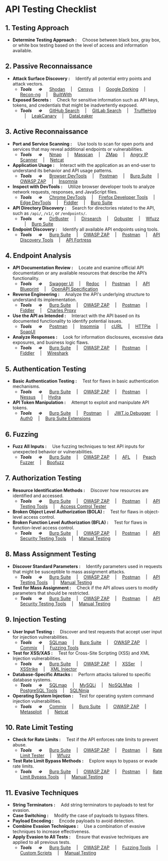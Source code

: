 # API Testing Checklist

## 1. Testing Approach <br />
- **Determine Testing Approach :&emsp;** Choose between black box, gray box, or white box testing based on the level of access and information available.<br />

## 2. Passive Reconnaissance <br />
- **Attack Surface Discovery :&emsp;** Identify all potential entry points and attack vectors.<br />
  - ***Tools &emsp; =>*** &emsp; [Shodan](#) &emsp;|&emsp; [Censys](#) &emsp;|&emsp; [Google Dorking](#) &emsp;|&emsp; [Recon-ng](#) &emsp;|&emsp; [BuiltWith](#)<br />
- **Exposed Secrets :&emsp;** Check for sensitive information such as API keys, tokens, and credentials that might be inadvertently exposed.<br />
  - ***Tools &emsp; =>*** &emsp; [GitHub Search](#) &emsp;|&emsp; [GitLab Search](#) &emsp;|&emsp; [TruffleHog](#) &emsp;|&emsp; [LeakCanary](#) &emsp;|&emsp; [DataLeaker](#)<br />

## 3. Active Reconnaissance <br />
- **Port and Service Scanning :&emsp;** Use tools to scan for open ports and services that may reveal additional endpoints or vulnerabilities.<br />
  - ***Tools &emsp; =>*** &emsp; [Nmap](#) &emsp;|&emsp; [Masscan](#) &emsp;|&emsp; [ZMap](#) &emsp;|&emsp; [Angry IP Scanner](#) &emsp;|&emsp; [Netcat](#)<br />
- **Application Usage :&emsp;** Interact with the application as an end-user to understand its behavior and API usage patterns.<br />
  - ***Tools &emsp; =>*** &emsp; [Browser DevTools](#) &emsp;|&emsp; [Postman](#) &emsp;|&emsp; [Burp Suite](#) &emsp;|&emsp; [OWASP ZAP](#) &emsp;|&emsp; [Insomnia](#)<br />
- **Inspect with DevTools :&emsp;** Utilize browser developer tools to analyze network requests, responses, and JavaScript files.<br />
  - ***Tools &emsp; =>*** &emsp; [Chrome DevTools](#) &emsp;|&emsp; [Firefox Developer Tools](#) &emsp;|&emsp; [Edge DevTools](#) &emsp;|&emsp; [Fiddler](#) &emsp;|&emsp; [Burp Suite](#)<br />
- **API Directory Discovery :&emsp;** Search for directories related to the API, such as `/api/`, `/v1/`, or `/endpoints/`.<br />
  - ***Tools &emsp; =>*** &emsp; [DirBuster](#) &emsp;|&emsp; [Dirsearch](#) &emsp;|&emsp; [Gobuster](#) &emsp;|&emsp; [Wfuzz](#) &emsp;|&emsp; [Burp Suite](#)<br />
- **Endpoint Discovery :&emsp;** Identify all available API endpoints using tools.<br />
  - ***Tools &emsp; =>*** &emsp; [Burp Suite](#) &emsp;|&emsp; [OWASP ZAP](#) &emsp;|&emsp; [Postman](#) &emsp;|&emsp; [API Discovery Tools](#) &emsp;|&emsp; [API Fortress](#)<br />

## 4. Endpoint Analysis <br />
- **API Documentation Review :&emsp;** Locate and examine official API documentation or any available resources that describe the API’s functionality.<br />
  - ***Tools &emsp; =>*** &emsp; [Swagger UI](#) &emsp;|&emsp; [Redoc](#) &emsp;|&emsp; [Postman](#) &emsp;|&emsp; [API Blueprint](#) &emsp;|&emsp; [OpenAPI Specification](#)<br />
- **Reverse Engineering :&emsp;** Analyze the API's underlying structure to understand its implementation.<br />
  - ***Tools &emsp; =>*** &emsp; [Burp Suite](#) &emsp;|&emsp; [OWASP ZAP](#) &emsp;|&emsp; [Postman](#) &emsp;|&emsp; [Fiddler](#) &emsp;|&emsp; [Charles Proxy](#)<br />
- **Use the API as Intended :&emsp;** Interact with the API based on its documented functionality to identify potential issues.<br />
  - ***Tools &emsp; =>*** &emsp; [Postman](#) &emsp;|&emsp; [Insomnia](#) &emsp;|&emsp; [cURL](#) &emsp;|&emsp; [HTTPie](#) &emsp;|&emsp; [SoapUI](#)<br />
- **Analyze Responses :&emsp;** Look for information disclosures, excessive data exposures, and business logic flaws.<br />
  - ***Tools &emsp; =>*** &emsp; [Burp Suite](#) &emsp;|&emsp; [OWASP ZAP](#) &emsp;|&emsp; [Postman](#) &emsp;|&emsp; [Fiddler](#) &emsp;|&emsp; [Wireshark](#)<br />

## 5. Authentication Testing <br />
- **Basic Authentication Testing :&emsp;** Test for flaws in basic authentication mechanisms.<br />
  - ***Tools &emsp; =>*** &emsp; [Burp Suite](#) &emsp;|&emsp; [OWASP ZAP](#) &emsp;|&emsp; [Postman](#) &emsp;|&emsp; [Nessus](#) &emsp;|&emsp; [Hydra](#)<br />
- **API Token Manipulation :&emsp;** Attempt to exploit and manipulate API tokens.<br />
  - ***Tools &emsp; =>*** &emsp; [Burp Suite](#) &emsp;|&emsp; [Postman](#) &emsp;|&emsp; [JWT.io Debugger](#) &emsp;|&emsp; [Auth0](#) &emsp;|&emsp; [Burp Suite Extensions](#)<br />

## 6. Fuzzing <br />
- **Fuzz All Inputs :&emsp;** Use fuzzing techniques to test API inputs for unexpected behavior or vulnerabilities.<br />
  - ***Tools &emsp; =>*** &emsp; [Burp Suite](#) &emsp;|&emsp; [OWASP ZAP](#) &emsp;|&emsp; [AFL](#) &emsp;|&emsp; [Peach Fuzzer](#) &emsp;|&emsp; [Boofuzz](#)<br />

## 7. Authorization Testing <br />
- **Resource Identification Methods :&emsp;** Discover how resources are identified and accessed.<br />
  - ***Tools &emsp; =>*** &emsp; [Burp Suite](#) &emsp;|&emsp; [OWASP ZAP](#) &emsp;|&emsp; [Postman](#) &emsp;|&emsp; [API Testing Tools](#) &emsp;|&emsp; [Access Control Tester](#)<br />
- **Broken Object Level Authorization (BOLA) :&emsp;** Test for flaws in object-level access control.<br />
- **Broken Function Level Authorization (BFLA) :&emsp;** Test for flaws in function-level access control.<br />  
  - ***Tools &emsp; =>*** &emsp; [Burp Suite](#) &emsp;|&emsp; [OWASP ZAP](#) &emsp;|&emsp; [Postman](#) &emsp;|&emsp; [API Security Testing Tools](#) &emsp;|&emsp; [Manual Testing](#)<br />

## 8. Mass Assignment Testing <br />
- **Discover Standard Parameters :&emsp;** Identify parameters used in requests that might be susceptible to mass assignment attacks.<br />
  - ***Tools &emsp; =>*** &emsp; [Burp Suite](#) &emsp;|&emsp; [OWASP ZAP](#) &emsp;|&emsp; [Postman](#) &emsp;|&emsp; [API Testing Tools](#) &emsp;|&emsp; [Manual Testing](#)<br />
- **Test for Mass Assignment :&emsp;** Check if the API allows users to modify parameters that should be restricted.<br />
  - ***Tools &emsp; =>*** &emsp; [Burp Suite](#) &emsp;|&emsp; [OWASP ZAP](#) &emsp;|&emsp; [Postman](#) &emsp;|&emsp; [API Security Testing Tools](#) &emsp;|&emsp; [Manual Testing](#)<br />

## 9. Injection Testing <br />
- **User Input Testing :&emsp;** Discover and test requests that accept user input for injection vulnerabilities.<br />
  - ***Tools &emsp; =>*** &emsp; [SQLmap](#) &emsp;|&emsp; [Burp Suite](#) &emsp;|&emsp; [OWASP ZAP](#) &emsp;|&emsp; [Commix](#) &emsp;|&emsp; [Fuzzing Tools](#)<br />
- **Test for XSS/XAS :&emsp;** Test for Cross-Site Scripting (XSS) and XML Injection vulnerabilities.<br />
  - ***Tools &emsp; =>*** &emsp; [Burp Suite](#) &emsp;|&emsp; [OWASP ZAP](#) &emsp;|&emsp; [XSSer](#) &emsp;|&emsp; [XSStrike](#) &emsp;|&emsp; [XML Injector](#)<br />
- **Database-Specific Attacks :&emsp;** Perform attacks tailored to specific database systems.<br />
  - ***Tools &emsp; =>*** &emsp; [SQLmap](#) &emsp;|&emsp; [MySQLi](#) &emsp;|&emsp; [NoSQLMap](#) &emsp;|&emsp; [PostgreSQL Tools](#) &emsp;|&emsp; [SQLNinja](#)<br />
- **Operating System Injection :&emsp;** Test for operating system command injection vulnerabilities.<br />
  - ***Tools &emsp; =>*** &emsp; [Commix](#) &emsp;|&emsp; [Burp Suite](#) &emsp;|&emsp; [OWASP ZAP](#) &emsp;|&emsp; [Metasploit](#) &emsp;|&emsp; [Netcat](#)<br />

## 10. Rate Limit Testing <br />
- **Check for Rate Limits :&emsp;** Test if the API enforces rate limits to prevent abuse.<br />
  - ***Tools &emsp; =>*** &emsp; [Burp Suite](#) &emsp;|&emsp; [OWASP ZAP](#) &emsp;|&emsp; [Postman](#) &emsp;|&emsp; [Rate Limit Tester](#) &emsp;|&emsp; [Wfuzz](#)<br />
- **Test Rate Limit Bypass Methods :&emsp;** Explore ways to bypass or evade rate limits.<br />
  - ***Tools &emsp; =>*** &emsp; [Burp Suite](#) &emsp;|&emsp; [OWASP ZAP](#) &emsp;|&emsp; [Postman](#) &emsp;|&emsp; [Rate Limit Bypass Tools](#) &emsp;|&emsp; [Manual Testing](#)<br />

## 11. Evasive Techniques <br />
- **String Terminators :&emsp;** Add string terminators to payloads to test for evasion.<br />
- **Case Switching :&emsp;** Modify the case of payloads to bypass filters.<br />
- **Payload Encoding :&emsp;** Encode payloads to avoid detection.<br />
- **Combine Evasion Techniques :&emsp;** Use a combination of evasive techniques to increase effectiveness.<br />
- **Apply Evasion to All Tests :&emsp;** Ensure that evasive techniques are applied to all previous tests.<br />  
  - ***Tools &emsp; =>*** &emsp; [Burp Suite](#) &emsp;|&emsp; [OWASP ZAP](#) &emsp;|&emsp; [Fuzzing Tools](#) &emsp;|&emsp; [Custom Scripts](#) &emsp;|&emsp; [Manual Testing](#)<br />


